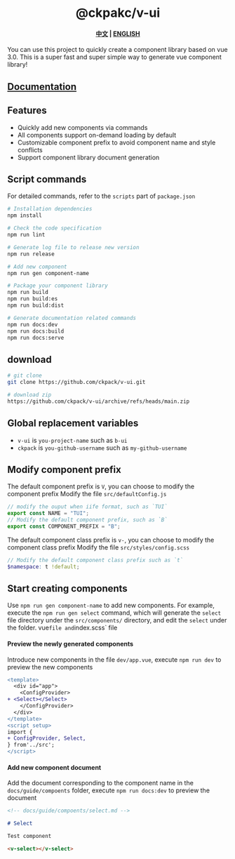 <h1 align="center">@ckpakc/v-ui</h1>

<h4 align="center">
  <a href="https://ckpack.github.io/v-ui/">中文</a>
  |
  <a href="https://ckpack.github.io/v-ui/en/">ENGLISH</a>
</h4>

You can use this project to quickly create a component library based on vue 3.0. This is a super fast and super simple way to generate vue component library!

## [Documentation](https://ckpack.github.io/v-ui/)

## Features

- Quickly add new components via commands
- All components support on-demand loading by default
- Customizable component prefix to avoid component name and style conflicts
- Support component library document generation

## Script commands

For detailed commands, refer to the `scripts` part of `package.json`

```bash
# Installation dependencies
npm install

# Check the code specification
npm run lint

# Generate log file to release new version
npm run release

# Add new component
npm run gen component-name

# Package your component library
npm run build
npm run build:es
npm run build:dist

# Generate documentation related commands
npm run docs:dev
npm run docs:build
npm run docs:serve
```

## download

```bash
# git clone
git clone https://github.com/ckpack/v-ui.git

# download zip
https://github.com/ckpack/v-ui/archive/refs/heads/main.zip
```

## Global replacement variables

- `v-ui` is `you-project-name` such as `b-ui`
- `ckpack` is `you-github-username` such as `my-github-username`

## Modify component prefix

The default component prefix is ​​`V`, you can choose to modify the component prefix
Modify the file `src/defaultConfig.js`

```js
// modify the ouput when iife format, such as `TUI`
export const NAME = "TUI";
// Modify the default component prefix, such as `B`
export const COMPONENT_PREFIX = "B";
```

The default component class prefix is ​​`v-`, you can choose to modify the component class prefix
Modify the file `src/styles/config.scss`

```scss
// Modify the default component class prefix such as `t`
$namespace: t !default;
```

## Start creating components

Use `npm run gen component-name` to add new components. For example, execute the `npm run gen select` command, which will generate the `select` file directory under the `src/components/` directory, and edit the `select` under the folder. vue`file and`index.scss` file

#### Preview the newly generated components

Introduce new components in the file `dev/app.vue`, execute `npm run dev` to preview the new components

```diff
<template>
  <div id="app">
    <ConfigProvider>
+ <Select></Select>
    </ConfigProvider>
  </div>
</template>
<script setup>
import {
+ ConfigProvider, Select,
} from'../src';
</script>

```

#### Add new component document

Add the document corresponding to the component name in the `docs/guide/compoents` folder, execute `npm run docs:dev` to preview the document

```md
<!-- docs/guide/compoents/select.md -->

# Select

Test component

<v-select></v-select>
```
